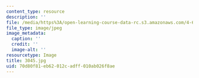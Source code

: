 ```yaml
---
content_type: resource
description: ''
file: /media/https%3A/open-learning-course-data-rc.s3.amazonaws.com/4-614-religious-architecture-and-islamic-cultures-fall-2002/70d80f81eb62012cadff010ab026f8ae_3045.jpg
file_type: image/jpeg
image_metadata:
  caption: ''
  credit: ''
  image-alt: ''
resourcetype: Image
title: 3045.jpg
uid: 70d80f81-eb62-012c-adff-010ab026f8ae
---
```

